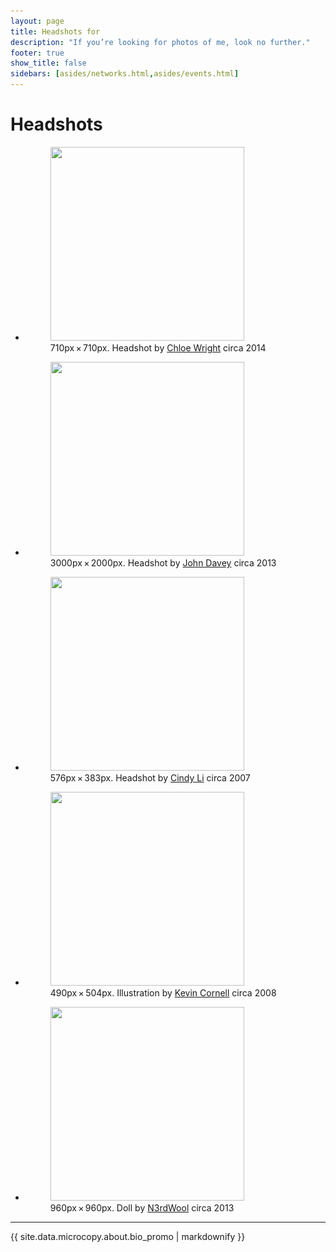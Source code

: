 ```yaml
---
layout: page
title: Headshots for
description: "If you’re looking for photos of me, look no further."
footer: true
show_title: false
sidebars: [asides/networks.html,asides/events.html]
---
```


# Headshots

<ul class="listing listing--gallery">
	<li class="listing__item listing__item--photo">
		<figure id="headshot-2014">
			<a href="/i/headshots/2014.jpg">
				<img src="/i/headshots/2014-sm.jpg" srcset="/i/headshots/2014-sm.jpg 310w, /i/headshots/2014.jpg 713w"
					 alt="" width="310" height="310">
			</a>
			<figcaption>710px × 710px. Headshot by <a href="https://www.flickr.com/photos/chlobotphoto">Chloe Wright</a> circa 2014</figcaption>
		</figure>
	</li>
	<li class="listing__item listing__item--photo">
		<figure id="headshot-2013">
			<a href="/i/headshots/2013.jpg">
				<img src="/i/headshots/2013-sm.jpg" srcset="/i/headshots/2013-sm.jpg 310w, /i/headshots/2013.jpg 3000w"
					 alt="" width="310" height="310">
			</a>
			<figcaption>3000px × 2000px. Headshot by <a href="https://www.flickr.com/photos/johndavey/">John Davey</a> circa 2013</figcaption>
		</figure>
	</li>
	<li class="listing__item listing__item--photo">
		<figure id="headshot-2007">
			<a href="/i/headshots/2007.jpg">
				<img src="/i/headshots/2007-sm.jpg" srcset="/i/headshots/2007-sm.jpg 310w, /i/headshots/2007.jpg 576w"
					 alt="" width="310" height="310">
			</a>
			<figcaption>576px × 383px. Headshot by <a href="https://www.flickr.com/photos/cindyli/">Cindy Li</a> circa 2007</figcaption>
		</figure>
	</li>
	<li class="listing__item listing__item--photo">
		<figure id="headshot-avatar">
			<a href="/i/headshots/avatar.jpg">
				<img src="/i/headshots/avatar-cornell-sm.png" srcset="/i/headshots/avatar-cornell-sm.png 310w, /i/headshots/avatar-cornell.png 960w"
				 	 alt="" width="310" height="310">
			</a>
			<figcaption>490px × 504px. Illustration by <a href="http://bearskinrug.co.uk">Kevin Cornell</a> circa 2008</figcaption>
		</figure>
	</li>
	<li class="listing__item listing__item--photo">
		<figure id="headshot-doll">
			<a href="/i/headshots/doll.jpg">
				<img src="/i/headshots/doll-sm.jpg" srcset="/i/headshots/doll-sm.jpg 310w, /i/headshots/doll.jpg 960w"
				 	 alt="" width="310" height="310">
			</a>
			<figcaption>960px × 960px. Doll by <a href="https://www.etsy.com/shop/N3rdWool">N3rdWool</a> circa 2013</figcaption>
		</figure>
	</li>
</ul>

<hr>

{{ site.data.microcopy.about.bio_promo | markdownify }}